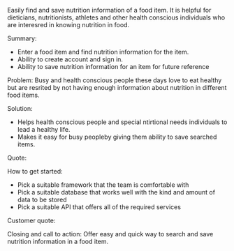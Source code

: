 Easily find and save nutrition information of a food item.
It is helpful for dieticians, nutritionists, athletes and other health conscious individuals who are interesred in knowing nutrition in food.

Summary:
- Enter a food item and find nutrition information for the item.
- Ability to create account and sign in.
- Ability to save nutrition information for an item for future reference

Problem:
Busy and health conscious people these days love to eat healthy but are resrited by not having enough information about nutrition in different food items.

Solution:
- Helps health conscious people and special ntirtional needs individuals to lead a healthy life.
- Makes it easy for busy peopleby giving them ability to save searched items.

Quote:

How to get started:
  - Pick a suitable framework that the team is comfortable with
  - Pick a suitable database that works well with the kind and amount of data to be stored
  - Pick a suitable API that offers all of the required services

  Customer quote:

  Closing and call to action:
  Offer easy and quick way to search and save nutrition information in a food item.

